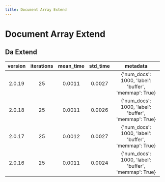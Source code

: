 ```yaml
---
title: Document Array Extend
---
```

# Document Array Extend

## Da Extend

| version | iterations | mean_time | std_time | metadata |
| :---: | :---: | :---: | :---: | :---: |
| 2.0.19 | 25 | 0.0011 | 0.0027 | {'num_docs': 1000, 'label': 'buffer', 'memmap': True} |
| 2.0.18 | 25 | 0.0011 | 0.0026 | {'num_docs': 1000, 'label': 'buffer', 'memmap': True} |
| 2.0.17 | 25 | 0.0012 | 0.0027 | {'num_docs': 1000, 'label': 'buffer', 'memmap': True} |
| 2.0.16 | 25 | 0.0011 | 0.0024 | {'num_docs': 1000, 'label': 'buffer', 'memmap': True} |
